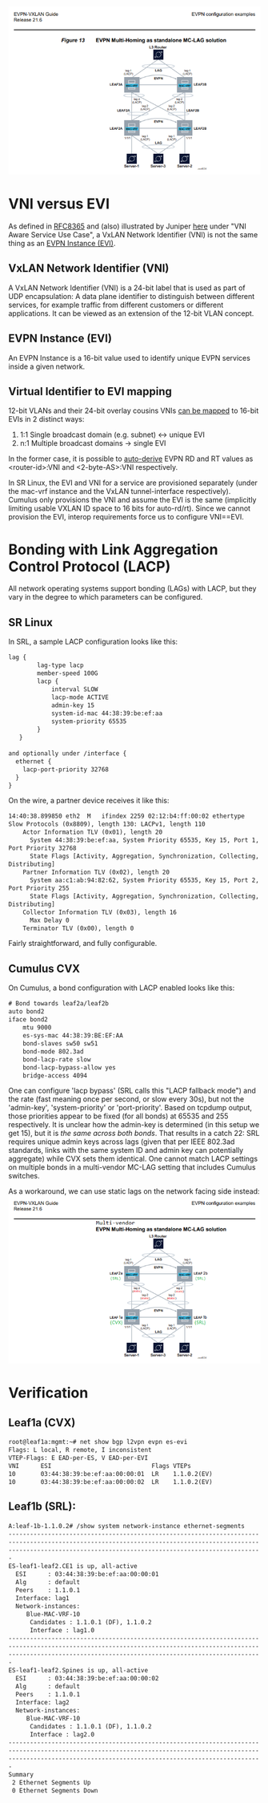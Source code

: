 ![plot](Fig13_evpn_mh.PNG)

# VNI versus EVI

As defined in [RFC8365](https://datatracker.ietf.org/doc/html/rfc8365) and (also) illustrated by Juniper [here](https://www.juniper.net/documentation/us/en/software/junos/evpn-vxlan/topics/concept/vxlan-evpn-integration-overview.html) under "VNI Aware Service Use Case", a VxLAN Network Identifier (VNI) is not the same thing as an [EVPN Instance (EVI)](https://datatracker.ietf.org/doc/html/rfc7432#section-3).


## VxLAN Network Identifier (VNI)
A VxLAN Network Identifier (VNI) is a 24-bit label that is used as part of UDP encapsulation: A data plane identifier to distinguish between different services, for example traffic from different customers or different applications. It can be viewed as an extension of the 12-bit VLAN concept.

## EVPN Instance (EVI)
An EVPN Instance is a 16-bit value used to identify unique EVPN services inside a given network.

## Virtual Identifier to EVI mapping
12-bit VLANs and their 24-bit overlay cousins VNIs [can be mapped](https://datatracker.ietf.org/doc/html/rfc8365#section-5.1.2) to 16-bit EVIs in 2 distinct ways:
1. 1:1 Single broadcast domain (e.g. subnet) <-> unique EVI
2. n:1 Multiple broadcast domains -> single EVI

In the former case, it is possible to [auto-derive](https://datatracker.ietf.org/doc/html/rfc8365#section-5.1.2.1) EVPN RD and RT values as \<router-id\>:VNI and \<2-byte-AS\>:VNI respectively.

In SR Linux, the EVI and VNI for a service are provisioned separately (under the mac-vrf instance and the VxLAN tunnel-interface respectively). Cumulus only provisions the VNI and assume the EVI is the same (implicitly limiting usable VXLAN ID space to 16 bits for auto-rd/rt). Since we cannot provision the EVI, interop requirements force us to configure VNI==EVI.

# Bonding with Link Aggregation Control Protocol (LACP)
All network operating systems support bonding (LAGs) with LACP, but they vary in the degree to which parameters can be configured.

## SR Linux
In SRL, a sample LACP configuration looks like this:
```
lag {
        lag-type lacp
        member-speed 100G
        lacp {
            interval SLOW
            lacp-mode ACTIVE
            admin-key 15
            system-id-mac 44:38:39:be:ef:aa
            system-priority 65535
        }
   }

and optionally under /interface {
  ethernet {
    lacp-port-priority 32768
  }
}

```

On the wire, a partner device receives it like this:
```
14:40:38.899850 eth2  M   ifindex 2259 02:12:b4:ff:00:02 ethertype Slow Protocols (0x8809), length 130: LACPv1, length 110
	Actor Information TLV (0x01), length 20
	  System 44:38:39:be:ef:aa, System Priority 65535, Key 15, Port 1, Port Priority 32768
	  State Flags [Activity, Aggregation, Synchronization, Collecting, Distributing]
	Partner Information TLV (0x02), length 20
	  System aa:c1:ab:94:82:62, System Priority 65535, Key 15, Port 2, Port Priority 255
	  State Flags [Activity, Aggregation, Synchronization, Collecting, Distributing]
	Collector Information TLV (0x03), length 16
	  Max Delay 0
	Terminator TLV (0x00), length 0
```
Fairly straightforward, and fully configurable.

## Cumulus CVX
On Cumulus, a bond configuration with LACP enabled looks like this:
```
# Bond towards leaf2a/leaf2b
auto bond2
iface bond2
    mtu 9000
    es-sys-mac 44:38:39:BE:EF:AA
    bond-slaves sw50 sw51
    bond-mode 802.3ad
    bond-lacp-rate slow
    bond-lacp-bypass-allow yes
    bridge-access 4094
```
One can configure 'lacp bypass' (SRL calls this "LACP fallback mode") and the rate (fast meaning once per second, or slow every 30s), but not the 'admin-key', 'system-priority' or 'port-priority'. Based on tcpdump output, those priorities appear to be fixed (for all bonds) at 65535 and 255 respectively. It is unclear how the admin-key is determined (in this setup we get 15), but it is *the same across both bonds*. That results in a catch 22: SRL requires unique admin keys across lags (given that per IEEE 802.3ad standards, links with the same system ID and admin key can potentially aggregate) while CVX sets them identical. One cannot match LACP settings on multiple bonds in a multi-vendor MC-LAG setting that includes Cumulus switches.

As a workaround, we can use static lags on the network facing side instead:
![plot](Multi_vendor_evpn_mh.png)

# Verification

## Leaf1a (CVX)
```
root@leaf1a:mgmt:~# net show bgp l2vpn evpn es-evi
Flags: L local, R remote, I inconsistent
VTEP-Flags: E EAD-per-ES, V EAD-per-EVI
VNI      ESI                            Flags VTEPs
10       03:44:38:39:be:ef:aa:00:00:01  LR    1.1.0.2(EV)
10       03:44:38:39:be:ef:aa:00:00:02  LR    1.1.0.2(EV) 
```

## Leaf1b (SRL):
```
A:leaf-1b-1.1.0.2# /show system network-instance ethernet-segments                                                                                                                                                 
-------------------------------------------------------------------------------------------------------------------------------------------------------------------------------------------------------------------
ES-leaf1-leaf2.CE1 is up, all-active
  ESI      : 03:44:38:39:be:ef:aa:00:00:01
  Alg      : default
  Peers    : 1.1.0.1
  Interface: lag1
  Network-instances:
     Blue-MAC-VRF-10
      Candidates : 1.1.0.1 (DF), 1.1.0.2
      Interface : lag1.0
-------------------------------------------------------------------------------------------------------------------------------------------------------------------------------------------------------------------
ES-leaf1-leaf2.Spines is up, all-active
  ESI      : 03:44:38:39:be:ef:aa:00:00:02
  Alg      : default
  Peers    : 1.1.0.1
  Interface: lag2
  Network-instances:
     Blue-MAC-VRF-10
      Candidates : 1.1.0.1 (DF), 1.1.0.2
      Interface : lag2.0
-------------------------------------------------------------------------------------------------------------------------------------------------------------------------------------------------------------------
Summary
 2 Ethernet Segments Up
 0 Ethernet Segments Down
```

